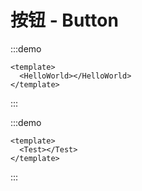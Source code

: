 # 按钮 - Button
:::demo
```vue
<template>
  <HelloWorld></HelloWorld>
</template>
```
:::

:::demo
```vue
<template>
  <Test></Test>
</template>
```
:::
